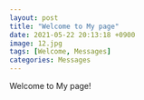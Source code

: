 ```yaml
---
layout: post
title: "Welcome to My page"
date: 2021-05-22 20:13:18 +0900
image: 12.jpg
tags: [Welcome, Messages]
categories: Messages
---
```

Welcome to My page!
